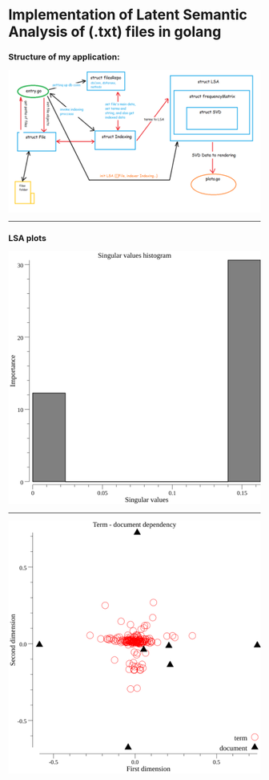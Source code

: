 # Implementation of Latent Semantic Analysis of (.txt) files in golang
### Structure of my application:
![app_structure](https://github.com/SDmitrij/Go_Txt_Parser/blob/master/app_structure.png)
***
### LSA plots
![svd_s_importance](https://github.com/SDmitrij/Go_Txt_Parser/blob/master/svd_s_val_importance.png)
***
![term_doc_dep](https://github.com/SDmitrij/Go_Txt_Parser/blob/master/term_doc_dependence.png)
